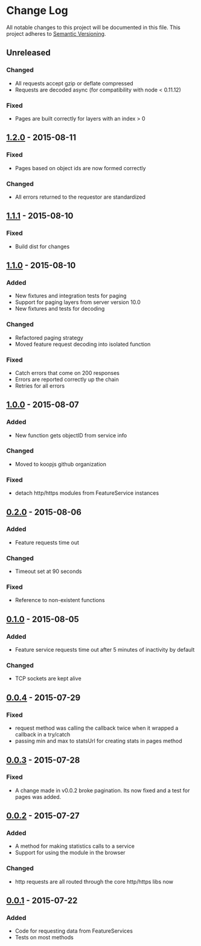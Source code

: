 # Change Log
All notable changes to this project will be documented in this file.
This project adheres to [Semantic Versioning](http://semver.org/).

## Unreleased
### Changed
* All requests accept gzip or deflate compressed
* Requests are decoded async (for compatibility with node < 0.11.12)

### Fixed
* Pages are built correctly for layers with an index > 0

## [1.2.0] - 2015-08-11
### Fixed
* Pages based on object ids are now formed correctly

### Changed
* All errors returned to the requestor are standardized

## [1.1.1] - 2015-08-10
### Fixed
* Build dist for changes

## [1.1.0] - 2015-08-10
### Added
* New fixtures and integration tests for paging
* Support for paging layers from server version 10.0
* New fixtures and tests for decoding

### Changed
* Refactored paging strategy
* Moved feature request decoding into isolated function

### Fixed
* Catch errors that come on 200 responses
* Errors are reported correctly up the chain
* Retries for all errors

## [1.0.0] - 2015-08-07
### Added
* New function gets objectID from service info

### Changed
* Moved to koopjs github organization

### Fixed
* detach http/https modules from FeatureService instances

## [0.2.0] - 2015-08-06
### Added
* Feature requests time out

### Changed
* Timeout set at 90 seconds

### Fixed
* Reference to non-existent functions

## [0.1.0] - 2015-08-05
### Added
* Feature service requests time out after 5 minutes of inactivity by default

### Changed
* TCP sockets are kept alive

## [0.0.4] - 2015-07-29
### Fixed
* request method was calling the callback twice when it wrapped a callback in a try/catch
* passing min and max to statsUrl for creating stats in pages method

## [0.0.3] - 2015-07-28
### Fixed
* A change made in v0.0.2 broke pagination. Its now fixed and a test for pages was added.

## [0.0.2] - 2015-07-27
### Added
* A method for making statistics calls to a service
* Support for using the module in the browser

### Changed
* http requests are all routed through the core http/https libs now

## [0.0.1] - 2015-07-22
### Added
* Code for requesting data from FeatureServices
* Tests on most methods

[1.2.0]: https://github.com/koopjs/featureservice/compare/v1.1.1...v1.2.0
[1.1.1]: https://github.com/koopjs/featureservice/compare/v1.1.0...v1.1.1
[1.1.0]: https://github.com/koopjs/featureservice/compare/v1.0.0...v1.1.0
[1.0.0]: https://github.com/koopjs/featureservice/compare/v0.2.0...v1.0.0
[0.2.0]: https://github.com/koopjs/featureservice/compare/v0.1.0...v0.2.0
[0.1.0]: https://github.com/koopjs/featureservice/compare/v0.0.4...v0.1.0
[0.0.4]: https://github.com/koopjs/featureservice/compare/v0.0.3...v0.0.4
[0.0.3]: https://github.com/koopjs/featureservice/compare/v0.0.2...v0.0.3
[0.0.2]: https://github.com/koopjs/featureservice/compare/v0.0.1...v0.0.2
[0.0.1]: https://github.com/koopjs/featureservice/releases/tag/v0.0.1

